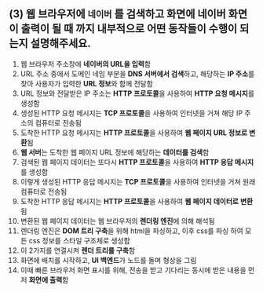 ## (3) 웹 브라우저에 `네이버` 를 검색하고 화면에 네이버 화면이 출력이 될 때 까지 내부적으로 어떤 동작들이 수행이 되는지 설명해주세요.

1.  웹 브라우저 주소창에 **네이버의 URL을 입력**함
2.  URL 주소 중에서 도메인 네임 부분을 **DNS 서버에서 검색**하고, 해당하는 **IP 주소**를 찾아 사용자가 입력한 **URL 정보**와 함께 전달함
3.  URL 정보와 전달받은 IP 주소는 **HTTP 프로토콜**을 사용하여 **HTTP 요청 메시지**를 생성함
4.  생성된 HTTP 요청 메시지는 **TCP 프로토콜**을 사용하여 인터넷을 거쳐 해당 IP 주소의 컴퓨터로 전송됨
5.  도착한 HTTP 요청 메시지는 **HTTP 프로토콜**을 사용하여 **웹 페이지 URL 정보로 변환**됨
6.  **웹 서버**는 도착한 웹 페이지 URL 정보에 해당하는 **데이터를 검색**함
7.  검색된 웹 페이지 데이터는 또다시 **HTTP 프로토콜**을 사용하여 **HTTP 응답 메시지**를 생성함
8.  이렇게 생성된 HTTP 응답 메시지는 **TCP 프로토콜**을 사용하여 인터넷을 거쳐 원래 컴퓨터로 전송됨
9.  도착한 HTTP 응답 메시지는 **HTTP 프로토콜**을 사용하여 **웹 페이지 데이터로 변환**됨
10.  변환된 웹 페이지 데이터는 웹 브라우저의 **렌더링 엔진**에 의해 해석됨
11.  렌더링 엔진은 **DOM 트리 구축**을 위해 html을 파싱하고, 이후 css를 파싱 하여 모든 css 정보를 스타일 구조체로 생성함
12.  이 2가지를 연결시켜 **렌더 트리를 구축**함
13.  화면에 배치를 시작하고, **UI 백엔드**가 노드를 돌며 형상을 그림
14.  이때 빠른 브라우저 화면 표시를 위해, 전송을 받고 기다리는 동시에 받은 내용을 먼저 **화면에 출력**함
